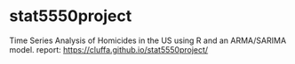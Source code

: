# stat5550project
Time Series Analysis of Homicides in the US using R and an ARMA/SARIMA model.
report: <https://cluffa.github.io/stat5550project/>
